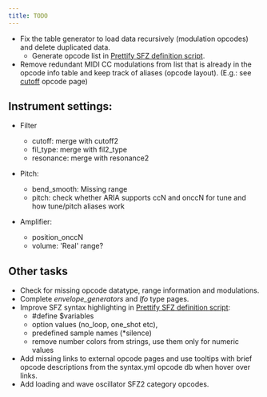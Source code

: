 ```yaml
---
title: TODO
---
```

- Fix the table generator to load data recursively (modulation opcodes) and
  delete duplicated data.
  - Generate opcode list in [Prettify SFZ definition script].
- Remove redundant MIDI CC modulations from list that is already in the opcode
  info table and keep track of aliases (opcode layout).
  (E.g.: see [cutoff] opcode page)

## Instrument settings:

- Filter
	- cutoff: merge with cutoff2
	- fil_type: merge with fil2_type
	- resonance: merge with resonance2

- Pitch:
	- bend_smooth: Missing range
	- pitch: check whether ARIA supports ccN and onccN for tune and how tune/pitch aliases work

- Amplifier:
	- position_onccN
	- volume: 'Real' range?

## Other tasks

- Check for missing opcode datatype, range information and modulations.
- Complete _envelope_generators_ and _lfo_ type pages.
- Improve SFZ syntax highlighting in [Prettify SFZ definition script]:
  - \#define $variables
  - option values (no_loop, one_shot etc),
  - predefined sample names (*silence)
  - remove number colors from strings, use them only for numeric values
- Add missing links to external opcode pages and use tooltips with brief opcode
  descriptions from the syntax.yml opcode db when hover over links.
- Add loading and wave oscillator SFZ2 category opcodes.

[cutoff]: /opcodes/cutoff
[Prettify SFZ definition script]: /assets/js/prettify/lang-sfz.js
